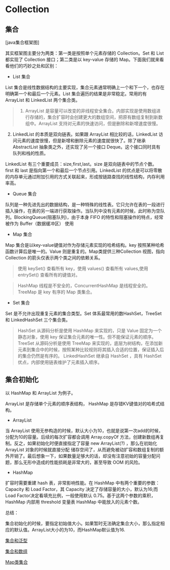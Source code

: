 # Collection
## 集合
[java集合框架图]

其实框架图主要分为两类：第一类是按照单个元素存储的 Collection。Set 和 List 都实现了 Collection 接口；第二类是以 key-value 存储的 Map。下面我们就来看看他们的巧妙之处和区别：

- List 集合

List 集合是线性数据结构的主要实现，集合元素通常明确上一个和下一个，也存在明确第一个和最后一个元素。List 集合遍历的结果是非常稳定。常用的有 ArrayList 和 LinkedList 两个集合类。

>1. ArrayList 是容量可以改变的非线程安全集合。内部实现是使用数组进行存储的，集合扩容时会创建更大的数组空间，把原有数组复制到新数组中。ArrayList 支持对元素的快速访问，但是删除和新增速度很慢。
2. LinkedList 的本质是双向链表。如果跟 ArrayList 相比较的话，LinkedList 访问元素的速度很慢，但是新增和删除元素的速度就很快了。除了继承 AbstractList 抽象类之外，还实现了另一个接口 Deque。这个接口同时具有队列和栈的性质。

LinkedList  有三个重要成员：size,first,last。size 是双向链表中的节点个数。first 和 last 是指向第一个和最后一个节点引用。LinkedList 的优点是可以将零散的内存单元通过附加引用的方式关联起来，形成按链路查找的线性结构，内存利用率高。

- Queue 集合

队列是一种先进先出的数据结构，是一种特殊的线性表。它只允许在表的一段进行插入操作，在表的另一端进行获取操作。当队列中没有元素的时候，此时称为空队列。BlockingQueue(阻塞队列)，由于本身 FIFO 的特性和阻塞操作的特点，经常被作为 Buffer（数据缓冲区） 使用

- Map 集合

Map 集合是以key-value键值对作为存储元素实现的哈希结构。key 按照某种哈希函数计算后是唯一的。Value 则是重复的。Map类提供三种Collection 视图，指向 Collection 的箭头仅表示两个类之间的依赖关系。

> 使用 keySet() 查看所有 key，使用 values() 查看所有 values,使用 entrySet() 查看所有的键值对。

> HashMap 线程是不安全的，ConcurrentHashMap 是线程安全的。TreeMap 是 key 有序的 Map 类集合。 

- Set 集合

Set 是不允许出现重复元素的集合类型。Set 体系最常用的数HashSet，TreeSet 和 LinkedHashSet 三个集合类。

> HashSet 从源码分析是使用 HashMap 来实现的，只是 Value 固定为一个静态对象，使用 key 保证集合元素的唯一性。但不能保证元素的顺序。
> TreeSet 从源码分析是使用 TreeMap 来实现的，底层为树结构，在添加新元素到集合中的时候，按照某种比较规则将其插入合适的位置，保证插入后的集合仍然是有序的。
> LinkedHashSet 继承自 HashSet ，具有 HashSet 优点，内部使用链表维护了元素插入顺序。

## 集合初始化
以 HashMap 和 ArrayList 为例子。

ArrayList 是存储单个元素的顺序表结构， HashMap 是存错KV键值对的哈希式结构。

- ArrayList 

当 ArrayList 使用无参构造的时候，默认大小为10，也就是说第一次add的时候，分配为10的容量。后续的每次扩容都会调用 Array.copyOf 方法，创建新数组再复制。反之，如果初始化时便直接指定了容量 new ArrayList(?) ，那么在初始化 ArrayList 对象的时候就直接分配 储存空间了，从而避免被动扩容和数组复制的额外开销了。最后想象一下，如果数量足够大的话，却没有注意初始的容量分配问题，那么无形中造成的性能损耗是非常大的，甚至导致 OOM 的风险。

- HashMap

扩容时需要重建 hash 表，非常影响性能。在 HashMap 中有两个重要的参数：Capacity 和 Load Factor，其 Capacity 决定了存储容量的大小，默认为16;而Load Factor决定看填充比例，一般使用默认 0.75。基于这两个参数的乘积，HashMap 内部用 threshold 变量表 HashMap 中能放入的元素个数。

总结：

集合初始化的时候，要指定初始值大小。如果暂时无法确定集合大小，那么指定相应的默认值。ArrayList大小的为10，而HashMap默认值为16.

[集合和泛型](https://github.com/helloGitHubQ/FiveYears/blob/master/docs/base/collection/collectionGenerics.md)

[集合和数组](https://github.com/helloGitHubQ/FiveYears/blob/master/docs/base/collection/collectionList.md)

[Map类集合](https://github.com/helloGitHubQ/FiveYears/blob/master/docs/base/collection/map.md)

